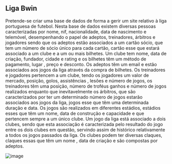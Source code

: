 ## Liga Bwin

Pretende-se criar uma base de dados de forma a gerir um site relativo à liga portuguesa de futebol. Nesta base de dados existem diversas pessoas caracterizadas por nome, nif, nacionalidade, data de nascimento e telemóvel, desempenhando o papel de adeptos, treinadores, árbitros e jogadores sendo que os adeptos estão associados a um cartão sócio, que tem um número de sócio único para cada cartão, cartão esse que estará associado a um clube e a um ou mais bilhetes. Um clube tem nome, data de criação, fundador, cidade e rating e os bilhetes têm um método de pagamento, lugar , preço e desconto. Os adeptos têm um email e estão associados aos jogos da liga através da compra de bilhetes. Os treinadores e jogadores pertencem a um clube, tendo os jogadores um valor de mercado, posição, golos, assistências , lesões e número de jogos, os treinadores têm uma posição, número de troféus ganhos e número de jogos realizados enquanto que inevitavelmente os árbitros, que são caracterizados por ter um determinado número de jogos estarão associados aos jogos da liga, jogos esse que têm uma determinada duração e data. Os jogos são realizados em diferentes estádios, estádios
esses que têm um nome, data de construção e capacidade e que pertencem sempre a um único clube. Um jogo da liga está associado a dois clubes, sendo que esta associação é caracterizada pelo resultado do jogo entre os dois clubes em questão, servindo assim de histórico relativamente a todos os jogos passados da liga. Os clubes podem ter diversas claques, claques essas que têm um nome , data de criação e são compostas por adeptos.

![image](docs/uml.png)
